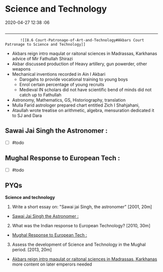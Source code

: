 # Science and Technology
2020-04-27 12:38 :06

```toc
```
---

           ![[8.6 Court-Patronage-of-Art-and-Technology#Akbars Court Patronage to Science and Technology]]
-   Akbars reign intro maqulat or raitonal sciences in Madrassas, Karkhanas advice of Mir Fathullah Shirazi
-   Akbar discussed production of Heavy artillery, gun powerder, other weapons
-   Mechanical inventions recorded in Ain I Akbari
    -   Darogahs to provide vocational training to young boys
    -   Enrol certain percentage of young recruits
    -   Medieval IN scholars did not have scientific bend of minds did not catch up to Fathullah
-   Astronomy, Mathematics, GS, Historiography, translation
-   Mulla Farid astrologer prepared chart entitled Zich I Shahjahani,
-   Ataullah wrote treatise on arithmetic, algebra, mensuration dedicated it to SJ and Dara


## Sawai Jai Singh the Astronomer :
- [ ] #todo 

## Mughal Response to European Tech :
- [ ] #todo 



## PYQs

**Science and technology**

1. Write a short essay on: "Sawai jai Singh, the astronomer" [2001, 20m]
-   [Sawai Jai Singh the Astronomer :](onenote:[[Science]]%20and%20Technology&section-id={F2E53E2C-6BC4-44B8-8617-CBFBF5C7389F}&page-id={D1EC2856-1E49-4722-B242-B6D3BB527917}&object-id={84ECE6F9-5B57-49DD-B5F7-779A218B3ED3}&F&base-path=https://d.docs.live.net/bbc8be5bd337910c/Documents/History%20Optional/Medieval%20India/Part%20II/Culture%20in%20the%20Mughal%20Empire.one)

2. What was the Indian response to European Technology? [2010, 30m]
-   [Mughal Response to European Tech :](onenote:[[Science]]%20and%20Technology&section-id={F2E53E2C-6BC4-44B8-8617-CBFBF5C7389F}&page-id={D1EC2856-1E49-4722-B242-B6D3BB527917}&object-id={84ECE6F9-5B57-49DD-B5F7-779A218B3ED3}&11&base-path=https://d.docs.live.net/bbc8be5bd337910c/Documents/History%20Optional/Medieval%20India/Part%20II/Culture%20in%20the%20Mughal%20Empire.one)

3. Assess the development of Science and Technology in the Mughal period. [2013, 20m]
-   [Akbars reign intro maqulat or raitonal sciences in Madrassas, Karkhanas](onenote:[[Science]]%20and%20Technology&section-id={F2E53E2C-6BC4-44B8-8617-CBFBF5C7389F}&page-id={D1EC2856-1E49-4722-B242-B6D3BB527917}&object-id={C175B142-92DC-423B-A64B-C36405EE3C1A}&B&base-path=https://d.docs.live.net/bbc8be5bd337910c/Documents/History%20Optional/Medieval%20India/Part%20II/Culture%20in%20the%20Mughal%20Empire.one) more content on later emperors needed